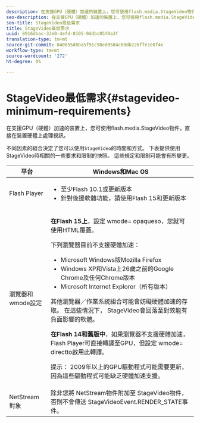 ```yaml
---
description: 在支援GPU（硬體）加速的裝置上，您可使用flash.media.StageVideo物件，直接在裝置硬體上處理視訊。
seo-description: 在支援GPU（硬體）加速的裝置上，您可使用flash.media.StageVideo物件，直接在裝置硬體上處理視訊。
seo-title: StageVideo最低需求
title: StageVideo最低需求
uuid: 8916dbac-33e0-4efd-8105-9ddbc85f0a3f
translation-type: tm+mt
source-git-commit: 040655d8ba5f91c98ed0584c08db226ffe1e0f4e
workflow-type: tm+mt
source-wordcount: '272'
ht-degree: 0%

---
```



# StageVideo最低需求{#stagevideo-minimum-requirements}

在支援GPU（硬體）加速的裝置上，您可使用flash.media.StageVideo物件，直接在裝置硬體上處理視訊。

<!--<a id="section_64DDAA8DB215493E8A7CA6636819D350"></a>-->

不同因素的組合決定了您可以使用`StageVideo`的時間和方式。 下表提供使用StageVideo時相關的一些要求和限制的快照。 這些規定和限制可能會有所變更。

<table id="table_882F4462A5AE47E28A60A39D112164A7"> 
 <thead> 
  <tr> 
   <th colname="col1" class="entry"> 平台 </th> 
   <th colname="col2" class="entry"> Windows和Mac OS </th> 
  </tr>
 </thead>
 <tbody> 
  <tr> 
   <td colname="col1"> Flash Player </td> 
   <td colname="col2"> 
    <ul id="ul_s42_lm2_jp"> 
     <li id="li_308FA9EC206B437A9EE04C29F9480B73">至少Flash 10.1或更新版本 </li> 
     <li id="li_5898EDB0D12A43389076BCC7F4A27A0A">針對後援軟體功能，請使用Flash 15和更新版本 </li> 
    </ul> </td> 
  </tr> 
  <tr> 
   <td colname="col1">瀏覽器和<span class="codeph"> wmode</span>設定 </td> 
   <td colname="col2"> <p><b>在Flash 15上</b>，設定 <span class="codeph"> wmode=</span> opaqueso，您就可使用HTML覆蓋。 </p> <p>下列瀏覽器目前不支援硬體加速： 
     <ul id="ul_frv_ykf_jp"> 
      <li id="li_3D407A61FEE042A9B85A6EFACA6D7719">Microsoft Windows版Mozilla Firefox </li> 
      <li id="li_39B85AC352564DA8B86EA826638F1F4B">Windows XP和Vista上26歲之前的Google Chrome及任何Chrome版本 </li> 
      <li id="li_0042BA6070C849E6B7C4B4BF4333F712">Microsoft Internet Explorer（所有版本） </li> 
     </ul>其他瀏覽器／作業系統組合可能會妨礙硬體加速的存取。 在這些情況下，<span class="codeph"> StageVideo</span>會回落至對效能有負面影響的軟體。 </p> <p><b>在Flash 14和舊版中</b>，如果瀏覽器不支援硬體加速，Flash Player可直接轉譯至GPU，但設定 <span class="codeph"> wmode=</span> directto啟用此轉譯。 <p>提示： 2009年以上的GPU驅動程式可能需要更新，因為這些驅動程式可能缺乏硬體加速支援。 </p> </p> </td> 
  </tr> 
  <tr> 
   <td colname="col1"> NetStream對象 </td> 
   <td colname="col2">除非您將<span class="codeph"> NetStream</span>物件附加至<span class="codeph"> StageVideo</span>物件，否則不會傳送<span class="codeph"> StageVideoEvent.RENDER_STATE</span>事件。 </td> 
  </tr> 
 </tbody> 
</table>


